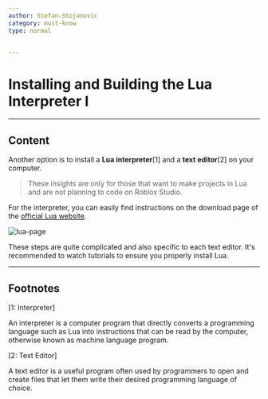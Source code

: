 ```yaml
---
author: Stefan-Stojanovic
category: must-know
type: normal


---
```


# Installing and Building the Lua Interpreter I

---

## Content

Another option is to install a **Lua interpreter**[1] and a **text editor**[2] on your computer. 

> These insights are only for those that want to make projects in Lua and are not planning to code on Roblox Studio.

For the interpreter, you can easily find instructions on the download page of the [official Lua website](https://www.lua.org/download.html). 

![lua-page](https://img.enkipro.com/64a0a79caa1509f92a7914b77d97f1b3.png)

These steps are quite complicated and also specific to each text editor. It's recommended to watch tutorials to ensure you properly install Lua.

---

## Footnotes

[1: Interpreter]

An interpreter is a computer program that directly converts a programming language such as Lua into instructions that can be read by the computer, otherwise known as machine language program. 

[2: Text Editor]

A text editor is a useful program often used by programmers to open and create files that let them write their desired programming language of choice.